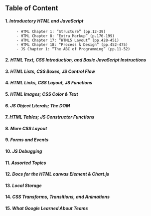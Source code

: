 ## Table of Content


#### 1. *Introductory HTML and JavaScript*
         - HTML Chapter 1: “Structure” (pp.12-39)
         - HTML Chapter 8: “Extra Markup” (p.176-199)
         - HTML Chapter 17: “HTML5 Layout” (pp.428-451)
         - HTML Chapter 18: “Process & Design” (pp.452-475)
         - JS Chapter 1: “The ABC of Programming” (pp.11-52)

#### 2. *HTML Text, CSS Introduction, and Basic JavaScript Instructions*

#### 3. *HTML Lists, CSS Boxes, JS Control Flow*

#### 4. *HTML Links, CSS Layout, JS Functions*

#### 5. *HTML Images; CSS Color & Text*

#### 6. *JS Object Literals; The DOM*

#### 7. *HTML Tables; JS Constructor Functions*

#### 8. *More CSS Layout*

#### 9. *Forms and Events*

#### 10. *JS Debugging*

#### 11. *Assorted Topics*

#### 12. *Docs for the HTML canvas Element & Chart.js*

#### 13. *Local Storage*

#### 14. *CSS Transforms, Transitions, and Animations*

#### 15. *What Google Learned About Teams*
